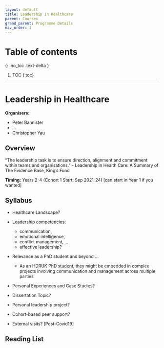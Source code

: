 ```yaml
---
layout: default
title: Leadership in Healthcare
parent: Courses
grand_parent: Programme Details
nav_order: 1
---
```


# Table of contents
{: .no_toc .text-delta }

1. TOC
{:toc}

---

# Leadership in Healthcare

**Organisers:** 

- Peter Bannister
- ...
- Christopher Yau


## Overview

“The leadership task is to ensure direction, alignment and commitment within teams and organisations.” - Leadership in Health Care: A Summary of The Evidence Base, King’s Fund

**Timing:** Years 2-4 (Cohort 1 Start: Sep 2021-24) [can start in Year 1 if you wanted]


## Syllabus

- Healthcare Landscape?

- Leadership competencies: 
	* communication, 
	* emotional intelligence,
	* conflict management, ...
	* effective leadership?

- Relevance as a PhD student and beyond ...

	- As an HDRUK PhD student, they might be embedded in complex projects involving communication and management across multiple parties

- Personal Experiences and Case Studies?

- Dissertation Topic?

- Personal leadership project?

- Cohort-based peer support?

- External visits? [Post-Covid19]

## Reading List